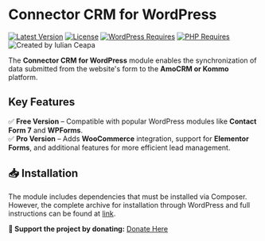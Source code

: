 # Connector CRM for WordPress

[![Latest Version](https://img.shields.io/github/release/webspecto/wp-sync-amocrm)](https://github.com/webspecto/wp-sync-amocrm/releases)
[![License](https://img.shields.io/github/license/webspecto/wp-sync-amocrm)](https://github.com/webspecto/wp-sync-amocrm/blob/master/LICENSE)
[![WordPress Requires](https://img.shields.io/badge/WordPress-6.1%2B-3858E9?logo=wordpress)](https://wordpress.org/)
[![PHP Requires](https://img.shields.io/badge/PHP-8.0%2B-777BB4?logo=php)](https://www.php.net/)
![Created by Iulian Ceapa](https://img.shields.io/badge/Code%20by-Iulian_Ceapa-green)

The **Connector CRM for WordPress** module enables the synchronization of data submitted from the website's form to the **AmoCRM or Kommo** platform.

## Key Features

✅ **Free Version** – Compatible with popular WordPress modules like **Contact Form 7** and **WPForms**.  
✅ **Pro Version** – Adds **WooCommerce** integration, support for **Elementor Forms**, and additional features for more efficient lead management.

## 📥 Installation

The module includes dependencies that must be installed via Composer. However, the complete archive for installation through WordPress and full instructions can be found at [link](https://www.webspecto.com/plugins/wp-sync-amocrm).

**💙 Support the project by donating:** [Donate Here](https://www.paypal.me/IulianCeapa)
